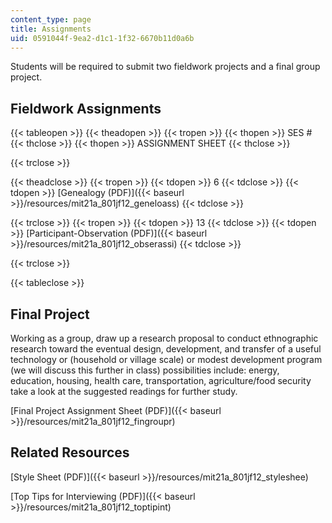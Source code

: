 ```yaml
---
content_type: page
title: Assignments
uid: 0591044f-9ea2-d1c1-1f32-6670b11d0a6b
---
```


Students will be required to submit two fieldwork projects and a final group project.

Fieldwork Assignments
---------------------

{{< tableopen >}}
{{< theadopen >}}
{{< tropen >}}
{{< thopen >}}
SES #
{{< thclose >}}
{{< thopen >}}
ASSIGNMENT SHEET
{{< thclose >}}

{{< trclose >}}

{{< theadclose >}}
{{< tropen >}}
{{< tdopen >}}
6
{{< tdclose >}}
{{< tdopen >}}
[Genealogy (PDF)]({{< baseurl >}}/resources/mit21a_801jf12_geneloass)
{{< tdclose >}}

{{< trclose >}}
{{< tropen >}}
{{< tdopen >}}
13
{{< tdclose >}}
{{< tdopen >}}
[Participant-Observation (PDF)]({{< baseurl >}}/resources/mit21a_801jf12_obserassi)
{{< tdclose >}}

{{< trclose >}}

{{< tableclose >}}

Final Project
-------------

Working as a group, draw up a research proposal to conduct ethnographic research toward the eventual design, development, and transfer of a useful technology or (household or village scale) or modest development program (we will discuss this further in class) possibilities include: energy, education, housing, health care, transportation, agriculture/food security take a look at the suggested readings for further study.

[Final Project Assignment Sheet (PDF)]({{< baseurl >}}/resources/mit21a_801jf12_fingroupr)

Related Resources
-----------------

[Style Sheet (PDF)]({{< baseurl >}}/resources/mit21a_801jf12_styleshee)

[Top Tips for Interviewing (PDF)]({{< baseurl >}}/resources/mit21a_801jf12_toptipint)
